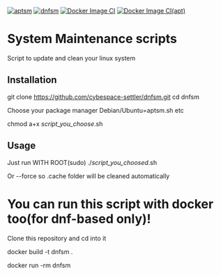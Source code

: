 [![aptsm](https://github.com/cybespace-settler/dnfsm/actions/workflows/apt.yml/badge.svg)](https://github.com/cybespace-settler/dnfsm/actions/workflows/apt.yml)  [![dnfsm](https://github.com/cybespace-settler/dnfsm/actions/workflows/dnf.yml/badge.svg)](https://github.com/cybespace-settler/dnfsm/actions/workflows/dnf.yml)  [![Docker Image CI](https://github.com/cybespace-settler/dnfsm/actions/workflows/docker-image.yml/badge.svg)](https://github.com/cybespace-settler/dnfsm/actions/workflows/docker-image.yml)  [![Docker Image CI(apt)](https://github.com/cybespace-settler/dnfsm/actions/workflows/docker-image(apt).yml/badge.svg)](https://github.com/cybespace-settler/dnfsm/actions/workflows/docker-image(apt).yml)

# System Maintenance scripts #

Script to update and clean your linux system
## Installation

git clone https://github.com/cybespace-settler/dnfsm.git
cd dnfsm

Choose your package manager Debian/Ubuntu=aptsm.sh etc

chmod a+x *script_you_choose*.sh

## Usage

Just run WITH ROOT(sudo) ./*script_you_choosed*.sh 

Or --force so .cache folder will be cleaned automatically

# You can run this script with docker too(for dnf-based only)!

Clone this repository and cd into it

docker build -t dnfsm .

docker run -rm dnfsm
